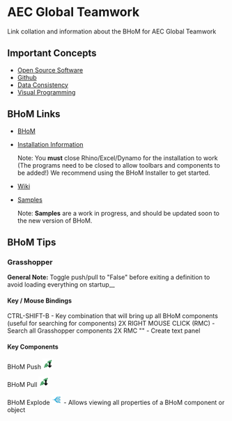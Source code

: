 # AEC Global Teamwork
Link collation and information about the BHoM for AEC Global Teamwork

## Important Concepts
- [Open Source Software](https://opensource.com/resources/what-open-source)
- [Github](https://techcrunch.com/2012/07/14/what-exactly-is-github-anyway/)
- [Data Consistency](https://en.wikipedia.org/wiki/Data_consistency)
- [Visual Programming](https://www.youtube.com/watch?v=mdYfFDJCDHc)

## BHoM Links
- [BHoM](https://bhom.xyz/)
- [Installation Information](https://github.com/BHoM/documentation/wiki/Installing-BHoM)

  Note: You __must__ close Rhino/Excel/Dynamo for the installation to work
       (The programs need to be closed to allow toolbars and components to be added!)
  We recommend using the BHoM Installer to get started.
  
- [Wiki](https://github.com/BHoM/documentation/wiki)

- [Samples](https://github.com/BHoM/samples)

  Note: __Samples__ are a work in progress, and should be updated soon to the new version of BHoM.

## BHoM Tips
### Grasshopper

__General Note:__ Toggle push/pull to "False" before exiting a definition to avoid loading everything on startup__

#### Key / Mouse Bindings
CTRL-SHIFT-B - Key combination that will bring up all BHoM components (useful for searching for components)
2X RIGHT MOUSE CLICK (RMC) - Search all Grasshopper components
2X RMC "" - Create text panel



#### Key Components
BHoM Push ![push](https://github.com/BHoM/Grasshopper_Toolkit/blob/master/Grasshopper_UI/Properties/Resources/Pull.png)

BHoM Pull ![pull](https://github.com/BHoM/Grasshopper_Toolkit/blob/master/Grasshopper_UI/Properties/Resources/Pull.png)

BHoM Explode ![explode-logo](https://github.com/BHoM/Grasshopper_Toolkit/blob/master/Grasshopper_UI/Properties/Resources/Explode.png?raw=true) - Allows viewing all properties of a BHoM component or object 
